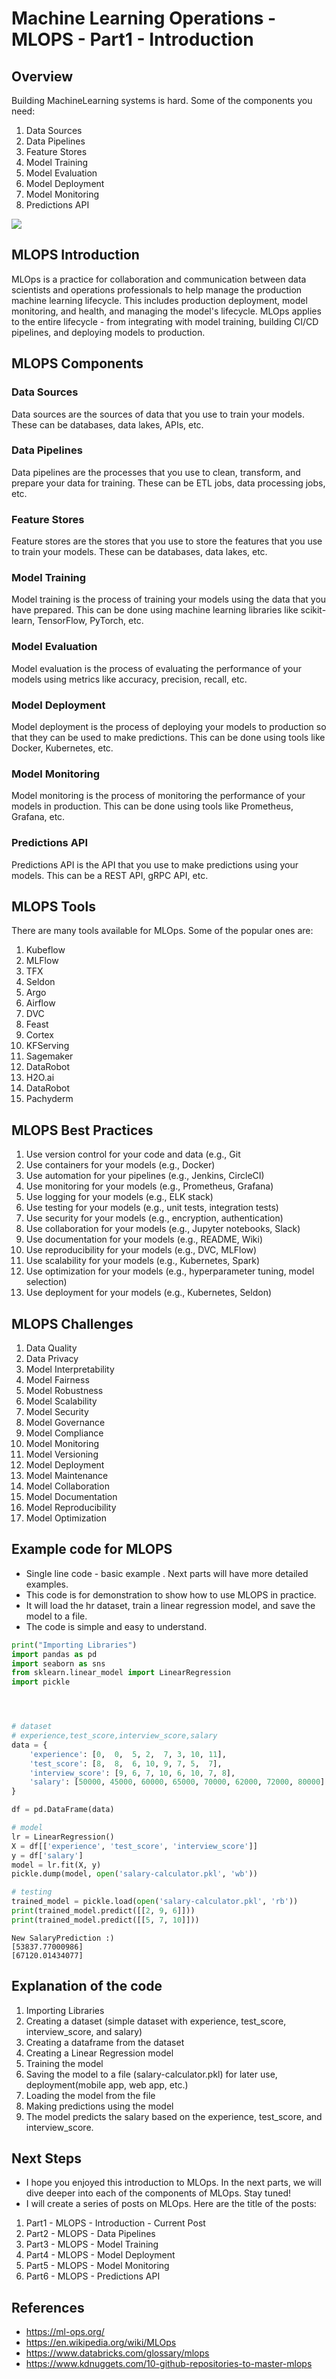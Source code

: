 # Machine Learning Operations - MLOPS - Part1 - Introduction

## Overview
Building MachineLearning systems is hard. Some of the components you need:
1. Data Sources
2. Data Pipelines
3. Feature Stores
4. Model Training
5. Model Evaluation
6. Model Deployment
7. Model Monitoring
8. Predictions API



![](mlops-cycle.png)

## MLOPS Introduction
MLOps is a practice for collaboration and communication between data scientists and operations professionals to help manage the production machine learning lifecycle. This includes production deployment, model monitoring, and health, and managing the model's lifecycle. MLOps applies to the entire lifecycle - from integrating with model training, building CI/CD pipelines, and deploying models to production. 


## MLOPS Components
### Data Sources
Data sources are the sources of data that you use to train your models. These can be databases, data lakes, APIs, etc.

### Data Pipelines
Data pipelines are the processes that you use to clean, transform, and prepare your data for training. These can be ETL jobs, data processing jobs, etc.

### Feature Stores
Feature stores are the stores that you use to store the features that you use to train your models. These can be databases, data lakes, etc.

### Model Training
Model training is the process of training your models using the data that you have prepared. This can be done using machine learning libraries like scikit-learn, TensorFlow, PyTorch, etc.

### Model Evaluation
Model evaluation is the process of evaluating the performance of your models using metrics like accuracy, precision, recall, etc.

### Model Deployment
Model deployment is the process of deploying your models to production so that they can be used to make predictions. This can be done using tools like Docker, Kubernetes, etc.

### Model Monitoring
Model monitoring is the process of monitoring the performance of your models in production. This can be done using tools like Prometheus, Grafana, etc.

### Predictions API
Predictions API is the API that you use to make predictions using your models. This can be a REST API, gRPC API, etc.

## MLOPS Tools
There are many tools available for MLOps. Some of the popular ones are:
1. Kubeflow
2. MLFlow
3. TFX
4. Seldon
5. Argo
6. Airflow
7. DVC
8. Feast
9. Cortex
10. KFServing
11. Sagemaker
12. DataRobot
13. H2O.ai
14. DataRobot
15. Pachyderm

## MLOPS Best Practices
1. Use version control for your code and data (e.g., Git
2. Use containers for your models (e.g., Docker)
3. Use automation for your pipelines (e.g., Jenkins, CircleCI)
4. Use monitoring for your models (e.g., Prometheus, Grafana)
5. Use logging for your models (e.g., ELK stack)
6. Use testing for your models (e.g., unit tests, integration tests)
7. Use security for your models (e.g., encryption, authentication)
8. Use collaboration for your models (e.g., Jupyter notebooks, Slack)
9. Use documentation for your models (e.g., README, Wiki)
10. Use reproducibility for your models (e.g., DVC, MLFlow)
11. Use scalability for your models (e.g., Kubernetes, Spark)
12. Use optimization for your models (e.g., hyperparameter tuning, model selection)
13. Use deployment for your models (e.g., Kubernetes, Seldon)

## MLOPS Challenges
1. Data Quality
2. Data Privacy
3. Model Interpretability
4. Model Fairness
5. Model Robustness
6. Model Scalability
7. Model Security
8. Model Governance
9. Model Compliance
10. Model Monitoring
11. Model Versioning
12. Model Deployment
13. Model Maintenance
14. Model Collaboration
15. Model Documentation
16. Model Reproducibility
17. Model Optimization

## Example code for MLOPS
- Single line code - basic example . Next parts will have more detailed examples.
- This code is for demonstration to show how to use MLOPS in practice. 
- It will load the hr dataset, train a linear regression model, and save the model to a file.
- The code is simple and easy to understand.


```python
print("Importing Libraries")
import pandas as pd 
import seaborn as sns
from sklearn.linear_model import LinearRegression
import pickle




# dataset 
# experience,test_score,interview_score,salary
data = {
    'experience': [0,  0,  5, 2,  7, 3, 10, 11],
    'test_score': [8,  8,  6, 10, 9, 7, 5,  7],
    'interview_score': [9, 6, 7, 10, 6, 10, 7, 8],
    'salary': [50000, 45000, 60000, 65000, 70000, 62000, 72000, 80000]
}

df = pd.DataFrame(data)

# model
lr = LinearRegression()
X = df[['experience', 'test_score', 'interview_score']]
y = df['salary']
model = lr.fit(X, y)
pickle.dump(model, open('salary-calculator.pkl', 'wb'))

# testing
trained_model = pickle.load(open('salary-calculator.pkl', 'rb'))
print(trained_model.predict([[2, 9, 6]]))
print(trained_model.predict([[5, 7, 10]]))

```

    
    New SalaryPrediction :)
    [53837.77000986]
    [67120.01434077]




## Explanation of the code
1. Importing Libraries
2. Creating a dataset (simple dataset with experience, test_score, interview_score, and salary)
3. Creating a dataframe from the dataset
4. Creating a Linear Regression model
5. Training the model
6. Saving the model to a file (salary-calculator.pkl) for later use, deployment(mobile app, web app, etc.)
7. Loading the model from the file
8. Making predictions using the model
9. The model predicts the salary based on the experience, test_score, and interview_score.

## Next Steps
* I hope you enjoyed this introduction to MLOps. In the next parts, we will dive deeper into each of the components of MLOps. Stay tuned!
* I will create a series of posts on MLOps. Here are the title of the posts:


1. Part1 - MLOPS - Introduction - Current Post
2. Part2 - MLOPS - Data Pipelines
3. Part3 - MLOPS - Model Training
4. Part4 - MLOPS - Model Deployment
5. Part5 - MLOPS - Model Monitoring
6. Part6 - MLOPS - Predictions API


## References
- https://ml-ops.org/
- https://en.wikipedia.org/wiki/MLOps
- https://www.databricks.com/glossary/mlops
- https://www.kdnuggets.com/10-github-repositories-to-master-mlops
